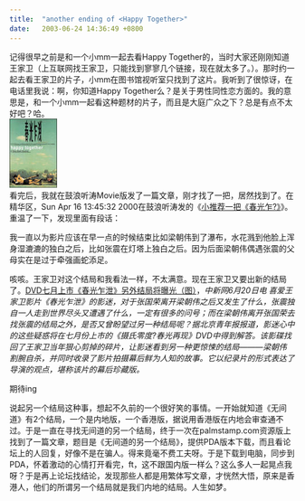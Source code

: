```yaml
---
title:  "another ending of <Happy Together>"
date:   2003-06-24 14:36:49 +0800
---
```


记得很早之前是和一个小mm一起去看Happy Together的，当时大家还刚刚知道王家卫（上互联网找王家卫，只能找到寥寥几个链接，现在就太多了。）。那时约一起去看王家卫的片子，小mm在图书馆视听室只找到了这片。我听到了很惊讶，在电话里我说：啊，你知道Happy Together么？是关于男性同性恋方面的。我的意思是，和一个小mm一起看这种题材的片子，而且是大庭广众之下？总是有点不太好吧？哈。  
![](/images/2011/movie/happytogether.jpg)  
看完后，我就在鼓浪听涛Movie版发了一篇文章，刚才找了一把，居然找到了。在精华区，Sun Apr 16 13:45:32 2000在鼓浪听涛发的《[小推荐一把《春光乍?》](http://bbs.xmu.edu.cn/bbsanc?path=/groups/GROUP_4/Movies/D67B3A346/D9AFDBEAA/M.955863534.A)》。重温了一下，发现里面有段话：  

我一直以为影片应该在早一点的时候结束比如梁朝伟到了瀑布，水花溅到他脸上浑身湿漉漉的独白之后，比如张震在灯塔上独白之后。因为后面梁朝伟偶遇张震的父母实在是过于牵强画蛇添足。  

咳咳。王家卫对这个结局和我看法一样，不太满意。现在王家卫又要出新的结局了。[DVD七月上市《春光乍泄》另外结局将曝光（图）](http://www.chinanews.com.cn/n/2003-06-20/26/315900.html)，_中新网6月20日电 喜爱王家卫影片《春光乍泄》的影迷，对于张国荣离开梁朝伟之后又发生了什么，张震独自一人走到世界尽头又遭遇了什么，一定有很多的问号；而在梁朝伟离开张国荣去找张震的结局之外，是否又曾盼望过另一种结局呢？据北京青年报报道，影迷心中的这些疑惑将在七月份上市的《摄氏零度?春光再现》DVD中得到解答。该影碟找回了王家卫当年狠心剪掉的碎片，让影迷看到另一种更惊悚的结局―――梁朝伟割腕自杀，并同时收录了影片拍摄幕后鲜为人知的故事。它以纪录片的形式表达了导演的观点，堪称该片的幕后珍藏版。_  

期待ing  

说起另一个结局这种事，想起不久前的一个很好笑的事情。一开始就知道《无间道》有2个结局，一个是内地版，一个香港版，据说用香港版在内地会审查通不过。于是一直在寻找无间道的另一个结局，终于一次在palmstamp.com资源版上找到了一篇文章，题目是《无间道的另一个结局》，提供PDA版本下载，而且看论坛上的人回复，好像不是在骗人。得来竟毫不费工夫呀。于是下载到电脑，同步到PDA，怀着激动的心情打开看完，ft，这不跟国内版一样么？这么多人一起晃点我呀？于是再上论坛找结论，发现那些人都是用繁体写文章，才恍然大悟，原来是香港人，他们的所谓另一个结局就是我们内地的结局。人生如梦。  

